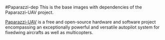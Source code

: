 #Paparazzi-dep
This is the base images with dependencies of the Paparazzi-UAV project.

[Paparazzi-UAV](https://paparazziuav.org) is a free and open-source hardware and software project encompassing an exceptionally powerful and versatile autopilot system for fixedwing aircrafts as well as multicopters.
